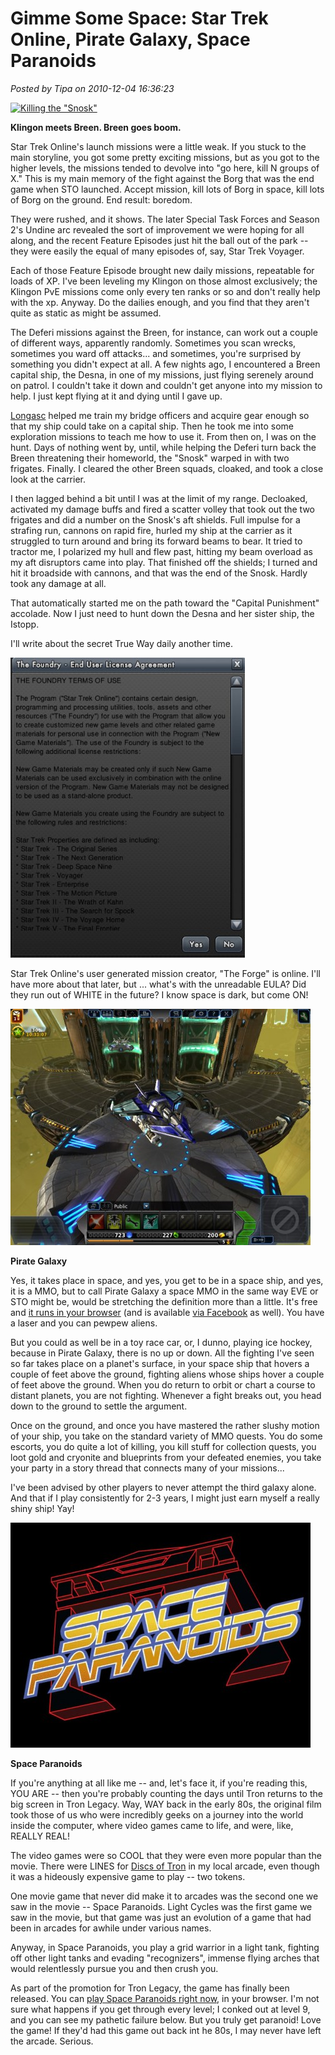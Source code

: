 # Gimme Some Space: Star Trek Online, Pirate Galaxy, Space Paranoids

*Posted by Tipa on 2010-12-04 16:36:23*

[![](../../../uploads/2010/12/GameClient-2010-12-03-23-16-18-04-480x384.jpg "Killing the \"Snosk\"")](../../../uploads/2010/12/GameClient-2010-12-03-23-16-18-04.jpg)

**Klingon meets Breen. Breen goes boom.**

Star Trek Online's launch missions were a little weak. If you stuck to the main storyline, you got some pretty exciting missions, but as you got to the higher levels, the missions tended to devolve into "go here, kill N groups of X." This is my main memory of the fight against the Borg that was the end game when STO launched. Accept mission, kill lots of Borg in space, kill lots of Borg on the ground. End result: boredom.

They were rushed, and it shows. The later Special Task Forces and Season 2's Undine arc revealed the sort of improvement we were hoping for all along, and the recent Feature Episodes just hit the ball out of the park -- they were easily the equal of many episodes of, say, Star Trek Voyager.

Each of those Feature Episode brought new daily missions, repeatable for loads of XP. I've been leveling my Klingon on those almost exclusively; the Klingon PvE missions come only every ten ranks or so and don't really help with the xp. Anyway. Do the dailies enough, and you find that they aren't quite as static as might be assumed.

The Deferi missions against the Breen, for instance, can work out a couple of different ways, apparently randomly. Sometimes you scan wrecks, sometimes you ward off attacks... and sometimes, you're surprised by something you didn't expect at all. A few nights ago, I encountered a Breen capital ship, the Desna, in one of my missions, just flying serenely around on patrol. I couldn't take it down and couldn't get anyone into my mission to help. I just kept flying at it and dying until I gave up.

[Longasc](http://twitter.com/#!/longasc) helped me train my bridge officers and acquire gear enough so that my ship could take on a capital ship. Then he took me into some exploration missions to teach me how to use it. From then on, I was on the hunt. Days of nothing went by, until, while helping the Deferi turn back the Breen threatening their homeworld, the "Snosk" warped in with two frigates. Finally. I cleared the other Breen squads, cloaked, and took a close look at the carrier.

I then lagged behind a bit until I was at the limit of my range. Decloaked, activated my damage buffs and fired a scatter volley that took out the two frigates and did a number on the Snosk's aft shields. Full impulse for a strafing run, cannons on rapid fire, hurled my ship at the carrier as it struggled to turn around and bring its forward beams to bear. It tried to tractor me, I polarized my hull and flew past, hitting my beam overload as my aft disruptors came into play. That finished off the shields; I turned and hit it broadside with cannons, and that was the end of the Snosk. Hardly took any damage at all.

That automatically started me on the path toward the "Capital Punishment" accolade. Now I just need to hunt down the Desna and her sister ship, the Istopp.

I'll write about the secret True Way daily another time.

[![](../../../uploads/2010/12/GameClient-2010-12-04-07-31-08-48-375x480.jpg "Huh?")](../../../uploads/2010/12/GameClient-2010-12-04-07-31-08-48.jpg)

Star Trek Online's user generated mission creator, "The Forge" is online. I'll have more about that later, but ... what's with the unreadable EULA? Did they run out of WHITE in the future? I know space is dark, but come ON!

[![](../../../uploads/2010/12/java-2010-12-04-13-27-35-74-480x378.jpg "Pirate Galaxy")](../../../uploads/2010/12/java-2010-12-04-13-27-35-74.jpg)

**Pirate Galaxy**

Yes, it takes place in space, and yes, you get to be in a space ship, and yes, it is a MMO, but to call Pirate Galaxy a space MMO in the same way EVE or STO might be, would be stretching the definition more than a little. It's free and [it runs in your browser](http://pirategalaxy.com//) (and is available [via Facebook](http://www.facebook.com/pirategalaxy) as well). You have a laser and you can pewpew aliens.

But you could as well be in a toy race car, or, I dunno, playing ice hockey, because in Pirate Galaxy, there is no up or down. All the fighting I've seen so far takes place on a planet's surface, in your space ship that hovers a couple of feet above the ground, fighting aliens whose ships hover a couple of feet above the ground. When you do return to orbit or chart a course to distant planets, you are not fighting. Whenever a fight breaks out, you head down to the ground to settle the argument.



Once on the ground, and once you have mastered the rather slushy motion of your ship, you take on the standard variety of MMO quests. You do some escorts, you do quite a lot of killing, you kill stuff for collection quests, you loot gold and cryonite and blueprints from your defeated enemies, you take your party in a story thread that connects many of your missions...

I've been advised by other players to never attempt the third galaxy alone. And that if I play consistently for 2-3 years, I might just earn myself a really shiny ship! Yay!

[![](../../../uploads/2010/12/chrome-2010-12-04-15-20-37-50-480x360.jpg "Space Paranoids")](../../../uploads/2010/12/chrome-2010-12-04-15-20-37-50.jpg)

**Space Paranoids**

If you're anything at all like me -- and, let's face it, if you're reading this, YOU ARE -- then you're probably counting the days until Tron returns to the big screen in Tron Legacy. Way, WAY back in the early 80s, the original film took those of us who were incredibly geeks on a journey into the world inside the computer, where video games came to life, and were, like, REALLY REAL!

The video games were so COOL that they were even more popular than the movie. There were LINES for [Discs of Tron](http://tips.retrogames.com/gamepage/dot.html) in my local arcade, even though it was a hideously expensive game to play -- two tokens.

One movie game that never did make it to arcades was the second one we saw in the movie -- Space Paranoids. Light Cycles was the first game we saw in the movie, but that game was just an evolution of a game that had been in arcades for awhile under various names.

Anyway, in Space Paranoids, you play a grid warrior in a light tank, fighting off other light tanks and evading "recognizers", immense flying arches that would relentlessly pursue you and then crush you.

As part of the promotion for Tron Legacy, the game has finally been released. You can [play Space Paranoids right now](http://www.spaceparanoidsonline.com/), in your browser. I'm not sure what happens if you get through every level; I conked out at level 9, and you can see my pathetic failure below. But you truly get paranoid! Love the game! If they'd had this game out back int he 80s, I may never have left the arcade. Serious.


